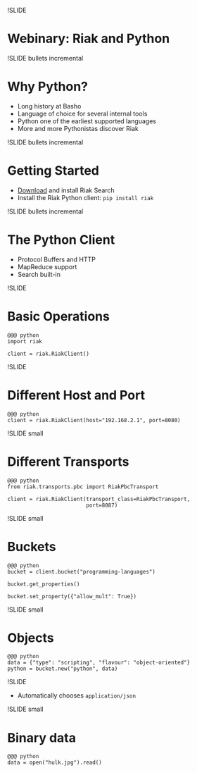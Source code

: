 !SLIDE 

# Webinary: Riak and Python #

!SLIDE bullets incremental

# Why Python? #

* Long history at Basho
* Language of choice for several internal tools
* Python one of the earliest supported languages
* More and more Pythonistas discover Riak

!SLIDE bullets incremental

# Getting Started #

* [Download](http://downloads.basho.com/riak-search/CURRENT/) and install Riak Search
* Install the Riak Python client:
  `pip install riak`

!SLIDE bullets incremental

# The Python Client #

* Protocol Buffers and HTTP
* MapReduce support
* Search built-in

!SLIDE

# Basic Operations #

    @@@ python
    import riak

    client = riak.RiakClient()

!SLIDE

# Different Host and Port #

    @@@ python
    client = riak.RiakClient(host="192.168.2.1", port=8080)

!SLIDE small

# Different Transports #

    @@@ python
    from riak.transports.pbc import RiakPbcTransport

    client = riak.RiakClient(transport_class=RiakPbcTransport,
                             port=8087)

!SLIDE small

# Buckets #

    @@@ python
    bucket = client.bucket("programming-languages")

    bucket.get_properties()

    bucket.set_property({"allow_mult": True})

!SLIDE small

# Objects #

    @@@ python
    data = {"type": "scripting", "flavour": "object-oriented"}
    python = bucket.new("python", data)

!SLIDE

* Automatically chooses `application/json`

!SLIDE small

# Binary data #

    @@@ python
    data = open("hulk.jpg").read()
